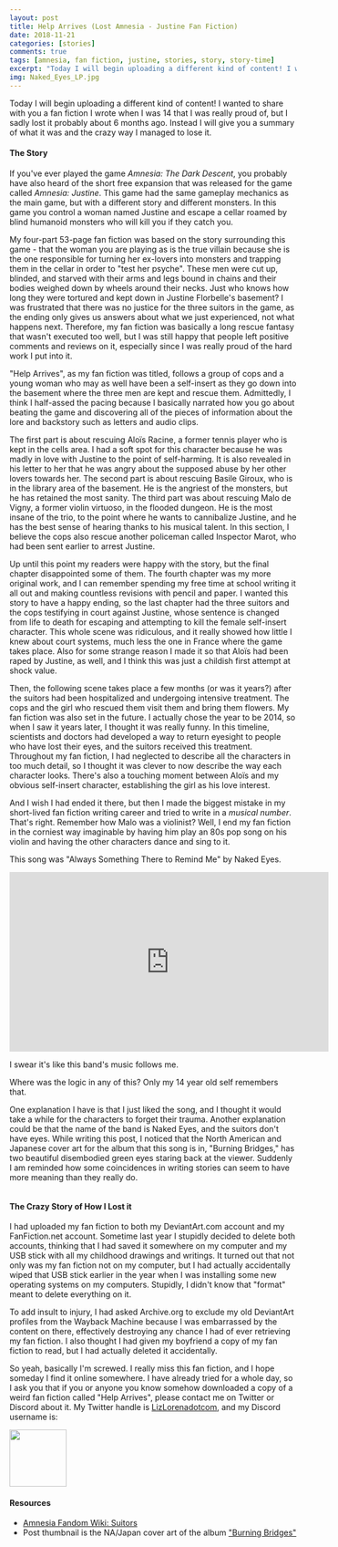 ```yaml
---
layout: post
title: Help Arrives (Lost Amnesia - Justine Fan Fiction)
date: 2018-11-21
categories: [stories]
comments: true
tags: [amnesia, fan fiction, justine, stories, story, story-time]
excerpt: "Today I will begin uploading a different kind of content! I wanted to share with you a fan fiction I wrote when I was 14 that I was really proud of, but I sadly lost it probably about 6 months ago. Instead I will give you a summary of what it was and the crazy way I managed to lose it."
img: Naked_Eyes_LP.jpg
---
```


<p><first-letter>T</first-letter>oday I will begin uploading a different kind of content! I wanted to share with you a fan fiction I wrote when I was 14 that I was really proud of, but I sadly lost it probably about 6 months ago. Instead I will give you a summary of what it was and the crazy way I managed to lose it.</p>

<h4>The Story</h4>

<p>If you've ever played the game <em>Amnesia: The Dark Descent</em>, you probably have also heard of the short free expansion that was released for the game called <em>Amnesia: Justine</em>. This game had the same gameplay mechanics as the main game, but with a different story and different monsters. In this game you control a woman named Justine and escape a cellar roamed by blind humanoid monsters who will kill you if they catch you.</p>

<p>My four-part 53-page fan fiction was based on the story surrounding this game - that the woman you are playing as is the true villain because she is the one responsible for turning her ex-lovers into monsters and trapping them in the cellar in order to "test her psyche". These men were cut up, blinded, and starved with their arms and legs bound in chains and their bodies weighed down by wheels around their necks. Just who knows how long they were tortured and kept down in Justine Florbelle's basement? I was frustrated that there was no justice for the three suitors in the game, as the ending only gives us answers about what we just experienced, not what happens next. Therefore, my fan fiction was basically a long rescue fantasy that wasn't executed too well, but I was still happy that people left positive comments and reviews on it, especially since I was really proud of the hard work I put into it.</p>

<p>"Help Arrives", as my fan fiction was titled, follows a group of cops and a young woman who may as well have been a self-insert as they go down into the basement where the three men are kept and rescue them. Admittedly, I think I half-assed the pacing because I basically narrated how you go about beating the game and discovering all of the pieces of information about the lore and backstory such as letters and audio clips. </p>

<p>The first part is about rescuing Aloïs Racine, a former tennis player who is kept in the cells area. I had a soft spot for this character because he was madly in love with Justine to the point of self-harming. It is also revealed in his letter to her that he was angry about the supposed abuse by her other lovers towards her. The second part is about rescuing Basile Giroux, who is in the library area of the basement. He is the angriest of the monsters, but he has retained the most sanity. The third part was about rescuing Malo de Vigny, a former violin virtuoso, in the flooded dungeon. He is the most insane of the trio, to the point where he wants to cannibalize Justine, and he has the best sense of hearing thanks to his musical talent. In this section, I believe the cops also rescue another policeman called Inspector Marot, who had been sent earlier to arrest Justine. </p>

<p>Up until this point my readers were happy with the story, but the final chapter disappointed some of them. The fourth chapter was my more original work, and I can remember spending my free time at school writing it all out and making countless revisions with pencil and paper. I wanted this story to have a happy ending, so the last chapter had the three suitors and the cops testifying in court against Justine, whose sentence is changed from life to death for escaping and attempting to kill the female self-insert character. This whole scene was ridiculous, and it really showed how little I knew about court systems, much less the one in France where the game takes place. Also for some strange reason I made it so that Aloïs had been raped by Justine, as well, and I think this was just a childish first attempt at shock value. </p>

<p>Then, the following scene takes place a few months (or was it years?) after the suitors had been hospitalized and undergoing intensive treatment. The cops and the girl who rescued them visit them and bring them flowers. My fan fiction was also set in the future. I actually chose the year to be 2014, so when I saw it years later, I thought it was really funny. In this timeline, scientists and doctors had developed a way to return eyesight to people who have lost their eyes, and the suitors received this treatment. Throughout my fan fiction, I had neglected to describe all the characters in too much detail, so I thought it was clever to now describe the way each character looks. There's also a touching moment between Aloïs and my obvious self-insert character, establishing the girl as his love interest.</p>

<p>And I wish I had ended it there, but then I made the biggest mistake in my short-lived fan fiction writing career and tried to write in a <em>musical number</em>. That's right. Remember how Malo was a violinist? Well, I end my fan fiction in the corniest way imaginable by having him play an 80s pop song on his violin and having the other characters dance and sing to it.</p>

<p>This song was "Always Something There to Remind Me" by Naked Eyes.</p>

<iframe class="video" width="560" height="315" src="https://www.youtube.com/embed/Jmh8Mc9gm_E" frameborder="0" allow="accelerometer; autoplay; encrypted-media; gyroscope; picture-in-picture" allowfullscreen></iframe>

<p class="caption">I swear it's like this band's music follows me.</p>

<p>Where was the logic in any of this? Only my 14 year old self remembers that.</p>

<p>One explanation I have is that I just liked the song, and I thought it would take a while for the characters to forget their trauma. Another explanation could be that the name of the band is Naked Eyes, and the suitors don't have eyes. While writing this post, I noticed that the North American and Japanese cover art for the album that this song is in, "Burning Bridges," has two beautiful disembodied green eyes staring back at the viewer. Suddenly I am reminded how some coincidences in writing stories can seem to have more meaning than they really do.</p>

<img src="https://lizlorena.com/img/Naked_Eyes_LP.jpg" alt="" class="img-fluid"/>

<h4>The Crazy Story of How I Lost it</h4>

<p>I had uploaded my fan fiction to both my DeviantArt.com account and my FanFiction.net account. Sometime last year I stupidly decided to delete both accounts, thinking that I had saved it somewhere on my computer and my USB stick with all my childhood drawings and writings. It turned out that not only was my fan fiction not on my computer, but I had actually accidentally wiped that USB stick earlier in the year when I was installing some new operating systems on my computers. Stupidly, I didn't know that "format" meant to delete everything on it.</p>

<p>To add insult to injury, I had asked Archive.org to exclude my old DeviantArt profiles from the Wayback Machine because I was embarrassed by the content on there, effectively destroying any chance I had of ever retrieving my fan fiction. I also thought I had given my boyfriend a copy of my fan fiction to read, but I had actually deleted it accidentally.</p>

<p>So yeah, basically I'm screwed. I really miss this fan fiction, and I hope someday I find it online somewhere. I have already tried for a whole day, so I ask you that if you or anyone you know somehow downloaded a copy of a weird fan fiction called "Help Arrives", please contact me on Twitter or Discord about it. My Twitter handle is <a href="https://twitter.com/lizlorenadotcom" target="_blank">LizLorenadotcom</a>, and my Discord username is:</p>

<img src="https://lizlorena.com/img/discord.png" class="img-fluid" style="width:100px;">

<h4>Resources</h4>

<ul>
	<li><a href="https://amnesia.fandom.com/wiki/Suitors" target="_blank">Amnesia Fandom Wiki: Suitors</a></li>
	<li>Post thumbnail is the NA/Japan cover art of the album <a href="https://en.wikipedia.org/wiki/Burning_Bridges_(Naked_Eyes_album)" target="_blank">"Burning Bridges"</a></li>
</ul>
